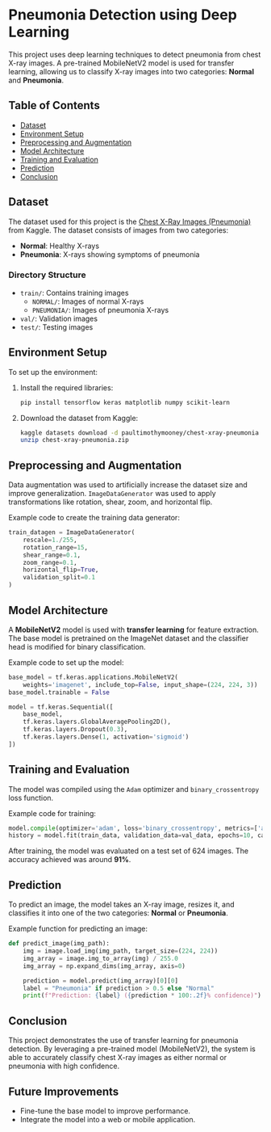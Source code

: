 
# Pneumonia Detection using Deep Learning

This project uses deep learning techniques to detect pneumonia from chest X-ray images. A pre-trained MobileNetV2 model is used for transfer learning, allowing us to classify X-ray images into two categories: **Normal** and **Pneumonia**.

## Table of Contents
- [Dataset](#dataset)
- [Environment Setup](#environment-setup)
- [Preprocessing and Augmentation](#preprocessing-and-augmentation)
- [Model Architecture](#model-architecture)
- [Training and Evaluation](#training-and-evaluation)
- [Prediction](#prediction)
- [Conclusion](#conclusion)

## Dataset
The dataset used for this project is the [Chest X-Ray Images (Pneumonia)](https://www.kaggle.com/datasets/paultimothymooney/chest-xray-pneumonia) from Kaggle. The dataset consists of images from two categories:
- **Normal**: Healthy X-rays
- **Pneumonia**: X-rays showing symptoms of pneumonia

### Directory Structure
- `train/`: Contains training images
  - `NORMAL/`: Images of normal X-rays
  - `PNEUMONIA/`: Images of pneumonia X-rays
- `val/`: Validation images
- `test/`: Testing images

## Environment Setup
To set up the environment:
1. Install the required libraries:
    ```bash
    pip install tensorflow keras matplotlib numpy scikit-learn
    ```
2. Download the dataset from Kaggle:
    ```bash
    kaggle datasets download -d paultimothymooney/chest-xray-pneumonia
    unzip chest-xray-pneumonia.zip
    ```

## Preprocessing and Augmentation
Data augmentation was used to artificially increase the dataset size and improve generalization. `ImageDataGenerator` was used to apply transformations like rotation, shear, zoom, and horizontal flip.

Example code to create the training data generator:
```python
train_datagen = ImageDataGenerator(
    rescale=1./255,
    rotation_range=15,
    shear_range=0.1,
    zoom_range=0.1,
    horizontal_flip=True,
    validation_split=0.1
)
```

## Model Architecture
A **MobileNetV2** model is used with **transfer learning** for feature extraction. The base model is pretrained on the ImageNet dataset and the classifier head is modified for binary classification.

Example code to set up the model:
```python
base_model = tf.keras.applications.MobileNetV2(
    weights='imagenet', include_top=False, input_shape=(224, 224, 3))
base_model.trainable = False

model = tf.keras.Sequential([
    base_model,
    tf.keras.layers.GlobalAveragePooling2D(),
    tf.keras.layers.Dropout(0.3),
    tf.keras.layers.Dense(1, activation='sigmoid')
])
```

## Training and Evaluation
The model was compiled using the `Adam` optimizer and `binary_crossentropy` loss function.

Example code for training:
```python
model.compile(optimizer='adam', loss='binary_crossentropy', metrics=['accuracy'])
history = model.fit(train_data, validation_data=val_data, epochs=10, callbacks=[callback])
```

After training, the model was evaluated on a test set of 624 images. The accuracy achieved was around **91%**.

## Prediction
To predict an image, the model takes an X-ray image, resizes it, and classifies it into one of the two categories: **Normal** or **Pneumonia**.

Example function for predicting an image:
```python
def predict_image(img_path):
    img = image.load_img(img_path, target_size=(224, 224))
    img_array = image.img_to_array(img) / 255.0
    img_array = np.expand_dims(img_array, axis=0)

    prediction = model.predict(img_array)[0][0]
    label = "Pneumonia" if prediction > 0.5 else "Normal"
    print(f"Prediction: {label} ({prediction * 100:.2f}% confidence)")
```

## Conclusion
This project demonstrates the use of transfer learning for pneumonia detection. By leveraging a pre-trained model (MobileNetV2), the system is able to accurately classify chest X-ray images as either normal or pneumonia with high confidence.

## Future Improvements
- Fine-tune the base model to improve performance.
- Integrate the model into a web or mobile application.


